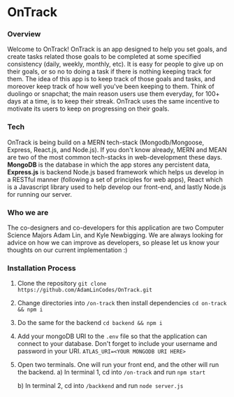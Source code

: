 # OnTrack
### Overview
Welcome to OnTrack! OnTrack is an app designed to help you set goals, and create tasks related those goals to be completed at some specified consistency (daily, weekly, monthly, etc). It is easy for people to give up on their goals, or so no to doing a task if there is nothing keeping track for them. The idea of this app is to keep track of those goals and tasks, and moreover keep track of how well you've been keeping to them. Think of duolingo or snapchat; the main reason users use them everyday, for 100+ days at a time, is to keep their streak. OnTrack uses the same incentive to motivate its users to keep on progressing on their goals.

### Tech
OnTrack is being build on a MERN tech-stack (Mongodb/Mongoose, Express, React.js, and Node.js). If you don't know already, MERN and MEAN are two of the most common tech-stacks in web-development these days. **MongoDB** is the database in which the app stores any percistent data, **Express.js** is backend Node.js based framework which helps us develop in a RESTful manner (following a set of principles for web apps), React which is a Javascript library used to help develop our front-end, and lastly Node.js for running our server.

### Who we are
The co-designers and co-developers for this application are two Computer Science Majors Adam Lin, and Kyle Newbigging. We are always looking for advice on how we can improve as developers, so please let us know your thoughts on our current implementation :)

### Installation Process
1. Clone the repository ```git clone https://github.com/AdamLinCodes/OnTrack.git```

2. Change directories into ```/on-track``` then install dependencies ```cd on-track && npm i```

3. Do the same for the backend ```cd backend && npm i```

4. Add your mongoDB URI to the ```.env``` file so that the application can connect to your database. Don't forget to include your username and password in your URI.
  ```ATLAS_URI=<YOUR MONGODB URI HERE>```
  
5. Open two terminals. One will run your front end, and the other will run the backend.
    a) In terminal 1, cd into ```/on-track``` and run ```npm start```
    
    b) In terminal 2, cd into ```/backkend``` and run ```node server.js```
